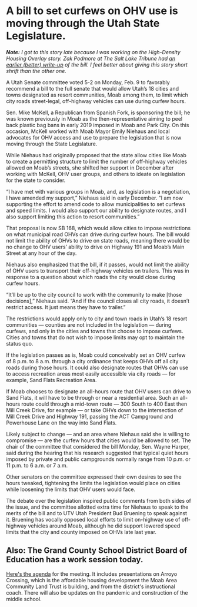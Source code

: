 # A bill to set curfews on OHV use is moving through the Utah State Legislature.

***Note:** I got to this story late because I was working on the High-Density Housing Overlay story. Zak Podmore at The Salt Lake Tribune had [an earlier (better) write-up](https://www.sltrib.com/news/2021/02/10/moab-residents-sound-off/) of the bill. I feel better about giving this story short shrift than the other one.*

A Utah Senate committee voted 5-2 on Monday, Feb. 9 to favorably recommend a bill to the full senate that would allow Utah’s 18 cities and towns designated as resort communities, Moab among them, to limit which city roads street-legal, off-highway vehicles can use during curfew hours.

Sen. Mike McKell, a Republican from Spanish Fork, is sponsoring the bill; he was known previously in Moab as the then-representative aiming to peel back plastic bag bans in early 2019 imposed in Moab and Park City. On this occasion, McKell worked with Moab Mayor Emily Niehaus and local advocates for OHV access and use to prepare the legislation that is now moving through the State Legislature.

While Niehaus had originally proposed that the state allow cities like Moab to create a permitting structure to limit the number of off-highway vehicles allowed on Moab’s streets, she shifted her support in December after working with McKell, OHV user groups, and others to ideate on legislation for the state to consider.

“I have met with various groups in Moab, and, as legislation is a negotiation, I have amended my support,” Niehaus said in early December. “I am now supporting the effort to amend code to allow municipalities to set curfews and speed limits. I would also support our ability to designate routes, and I also support limiting this action to resort communities.”

That proposal is now SB 168, which would allow cities to impose restrictions on what municipal road OHVs can drive during curfew hours. The bill would not limit the ability of OHVs to drive on state roads, meaning there would be no change to OHV users’ ability to drive on Highway 191 and Moab’s Main Street at any hour of the day.

Niehaus also emphasized that the bill, if it passes, would not limit the ability of OHV users to transport their off-highway vehicles on trailers. This was in response to a question about which roads the city would close during curfew hours.

“It’ll be up to the city council to work with the community to make [those decisions],” Niehaus said. “And if the council closes all city roads, it doesn’t restrict access. It just means they have to trailer.”

The restrictions would apply only to city and town roads in Utah’s 18 resort communities — counties are not included in the legislation — during curfews, and only in the cities and towns that choose to impose curfews. Cities and towns that do not wish to impose limits may opt to maintain the status quo.

If the legislation passes as is, Moab could conceivably set an OHV curfew of 8 p.m. to 8 a.m. through a city ordinance that keeps OHVs off all city roads during those hours. It could also designate routes that OHVs can use to access recreation areas most easily accessible via city roads — for example, Sand Flats Recreation Area.

If Moab chooses to designate an all-hours route that OHV users can drive to Sand Flats, it will have to be through or near a residential area. Such an all-hours route could through a mid-town route — 300 South to 400 East then Mill Creek Drive, for example — or take OHVs down to the intersection of Mill Creek Drive and Highway 191, passing the ACT Campground and Powerhouse Lane on the way into Sand Flats.

Likely subject to change — and an area where Niehaus said she is willing to compromise — are the curfew hours that cities would be allowed to set. The chair of the committee that considered the bill Monday, Sen. Wayne Harper, said during the hearing that his research suggested that typical quiet hours imposed by private and public campgrounds normally range from 10 p.m. or 11 p.m. to 6 a.m. or 7 a.m.

Other senators on the committee expressed their own desires to see the hours tweaked, tightening the limits the legislation would place on cities while loosening the limits that OHV users would face.

The debate over the legislation inspired public comments from both sides of the issue, and the committee allotted extra time for Niehaus to speak to the merits of the bill and to UTV Utah President Bud Bruening to speak against it. Bruening has vocally opposed local efforts to limit on-highway use of off-highway vehicles around Moab, although he did support lowered speed limits that the city and county imposed on OHVs late last year.

## Also: The Grand County School District Board of Education has a work session today.

[Here's the agenda](https://docs.google.com/document/d/1V62_2ywOewuPkLagMGqVWpK_daYK0c1GLR4Is2TpXH4/edit?ts=60215929) for the meeting. It includes presentations on Arroyo Crossing, which is the affordable housing development the Moab Area Community Land Trust is building, and from the district's instructional coach. There will also be updates on the pandemic and construction of the middle school.
